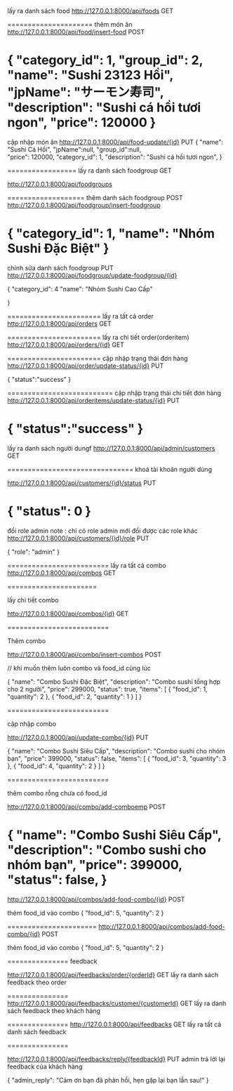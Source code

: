 lấy ra danh sách food
http://127.0.0.1:8000/api/foods GET

=====================
thêm món ăn 
http://127.0.0.1:8000/api/food/insert-food POST

{
    "category_id": 1,
    "group_id": 2,
    "name": "Sushi 23123 Hồi",
    "jpName": "サーモン寿司",
    "description": "Sushi cá hồi tươi ngon",
    "price": 120000
}
=========================
cập nhập món ăn 
http://127.0.0.1:8000/api/food-update/{id} PUT
{
  "name": "Sushi Cá Hồi",
  "jpName":null,
  "group_id":null,  
  "price": 120000,
  "category_id": 1,
  "description": "Sushi cá hồi tươi ngon",
}

=================
lấy ra danh sách foodgroup GET

http://127.0.0.1:8000/api/foodgroups 

===================
thêm danh sách foodgroup POST
http://127.0.0.1:8000/api/foodgroup/insert-foodgroup 

{
    "category_id": 1,
    "name": "Nhóm Sushi Đặc Biệt"
}
==============================
chỉnh sửa danh sách foodgroup PUT
http://127.0.0.1:8000/api/foodgroup/update-foodgroup/{id} 

{
    "category_id": 4
    "name": "Nhóm Sushi Cao Cấp"

}




=======================
lấy ra tất cả order
http://127.0.0.1:8000/api/orders GET

=======================
lấy ra chi tiết order(orderitem)
http://127.0.0.1:8000/api/orders/{id} GET

=======================
cập nhập trạng thái đơn hàng
http://127.0.0.1:8000/api/order/update-status/{id} PUT


{
   "status":"success"
}

==========================
cập nhập trạng thái chi tiết đơn hàng
http://127.0.0.1:8000/api/orderitems/update-status/{id} PUT


{
   "status":"success"
}
===========================
lấy ra danh sách người dungf
http://127.0.0.1:8000/api/admin/customers GET

===============================
khoá tài khoản người dùng

http://127.0.0.1:8000/api/customers/{id}/status PUT

{
    "status": 0
}
=====================
đổi role admin 
note : chỉ có role admin mới đổi được các role khác
http://127.0.0.1:8000/api/customers/{id}/role  PUT

{
  "role": "admin"
}






=========================
lấy ra tất cả combo
http://127.0.0.1:8000/api/combos GET

======================

lấy chi tiết combo

http://127.0.0.1:8000/api/combos/{id} GET



=========================

Thêm combo


http://127.0.0.1:8000/api/combo/insert-combos POST

// khi muốn thêm luôn combo và food_id cùng lúc


{
    "name": "Combo Sushi Đặc Biệt",
    "description": "Combo sushi tổng hợp cho 2 người",
    "price": 299000,
    "status": true,
    "items": [
        { "food_id": 1, "quantity": 2 },
        { "food_id": 2, "quantity": 1 }
    ]
}

=========================

cập nhập combo

http://127.0.0.1:8000/api/update-combo/{id} PUT


{
    "name": "Combo Sushi Siêu Cấp",
    "description": "Combo sushi cho nhóm bạn",
    "price": 399000,
    "status": false,
    "items": [
        { "food_id": 3, "quantity": 3 },
        { "food_id": 4, "quantity": 2 }
    ]
}

=========================

thêm combo rỗng chưa có food_id

http://127.0.0.1:8000/api/combo/add-comboemp POST


{
    "name": "Combo Sushi Siêu Cấp",
    "description": "Combo sushi cho nhóm bạn",
    "price": 399000,
    "status": false,
}
=========================

http://127.0.0.1:8000/api/combos/add-food-combo/{id} POST

thêm food_id vào combo
{
  "food_id": 5,
  "quantity": 2
}

======================
http://127.0.0.1:8000/api/combos/add-food-combo/{id} POST

thêm food_id vào combo
{
  "food_id": 5,
  "quantity": 2
}






===============
feedback

http://127.0.0.1:8000/api/feedbacks/order/{orderId} GET lấy ra danh sách feedback theo order

===============
http://127.0.0.1:8000/api/feedbacks/customer/{customerId} GET lấy ra danh sách feedback theo khách hàng

===============
http://127.0.0.1:8000/api/feedbacks GET lấy ra tất cả danh sách feedback



===============

http://127.0.0.1:8000/api/feedbacks/reply/{feedbackId} PUT admin trả lời lại feedback của khách hàng

{
    "admin_reply": "Cảm ơn bạn đã phản hồi, hẹn gặp lại bạn lần sau!"
}


